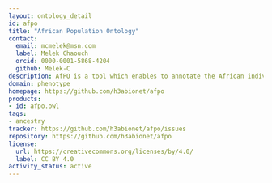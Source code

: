 ```yaml
---
layout: ontology_detail
id: afpo
title: "African Population Ontology"
contact:
  email: mcmelek@msn.com
  label: Melek Chaouch
  orcid: 0000-0001-5868-4204
  github: Melek-C
description: AfPO is a tool which enables to annotate the African individuals, and brings together knowledge accumulated about existing populations with their genetic fingerprint in a standardized format.
domain: phenotype
homepage: https://github.com/h3abionet/afpo
products:
- id: afpo.owl
tags:
- ancestry
tracker: https://github.com/h3abionet/afpo/issues
repository: https://github.com/h3abionet/afpo
license:
  url: https://creativecommons.org/licenses/by/4.0/
  label: CC BY 4.0
activity_status: active
---
```

